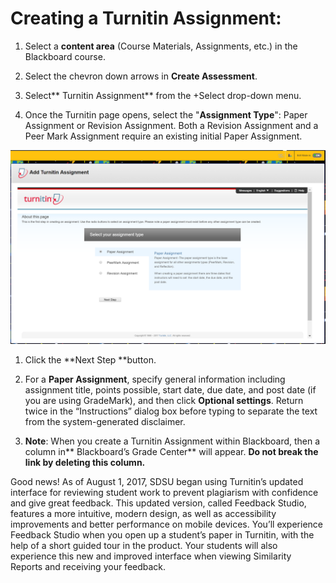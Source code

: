 # Creating a Turnitin Assignment:

1. Select a **content area** \(Course Materials, Assignments, etc.\) in the Blackboard course. 

1. Select the chevron down arrows in **Create Assessment**.

2. Select** Turnitin Assignment​** from the +Select​ drop-down menu.

3. Once the Turnitin page opens, select the "**Assignment Type**": Paper Assignment​ or Revision Assignment. Both a Revision Assignment and a Peer Mark Assignment require an existing initial Paper Assignment.

![](/assets/TurnitinHome.PNG)

1. Click the **Next Step​ **button.

2. For a **Paper Assignment**​, specify general information including assignment title, points possible, start date, due date, and post date \(if you are using GradeMark\), and then click **Optional settings**​. Return twice in the “Instructions” dialog box before typing to separate the text from the system-generated disclaimer.

3. **Note**: When you create a Turnitin Assignment within Blackboard, then a column in** Blackboard’s Grade Center**​ will appear. **Do not break the link by deleting this column.**

Good news! As of August 1, 2017, SDSU began using Turnitin’s updated interface for reviewing student work to prevent plagiarism with confidence and give great feedback. This updated version, called Feedback Studio​, features a more intuitive, modern design, as well as accessibility improvements and better performance on mobile devices. You’ll experience Feedback Studio when you open up a student’s paper in Turnitin, with the help of a short guided tour in the product. Your students will also experience this new and improved interface when viewing Similarity Reports and receiving your feedback.

